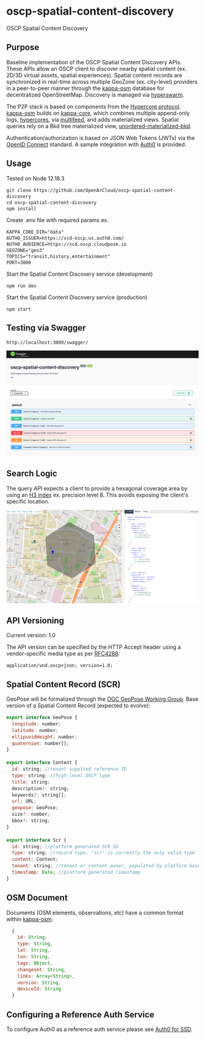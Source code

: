 # oscp-spatial-content-discovery
OSCP Spatial Content Discovery


## Purpose


Baseline implementation of the OSCP Spatial Content Discovery APIs. These APIs allow an OSCP client to discover nearby spatial content (ex. 2D/3D virtual assets, spatial experiences). Spatial content records are synchronized in real-time across multiple GeoZone (ex. city-level) providers in a peer-to-peer manner through the [kappa-osm](https://github.com/digidem/kappa-osm) database for decentralized OpenStreetMap. Discovery is managed via [hyperswarm](https://github.com/hyperswarm/hyperswarm).

The P2P stack is based on components from the [Hypercore protocol](https://hypercore-protocol.org/). [kappa-osm](https://github.com/digidem/kappa-osm) builds on [kappa-core](https://github.com/kappa-db/kappa-core), which combines multiple append-only logs, [hypercores](https://github.com/mafintosh/hypercore), via [multifeed](https://github.com/kappa-db/multifeed), and adds materialized views. Spatial queries rely on a Bkd tree materialized view, [unordered-materialized-bkd](https://github.com/digidem/unordered-materialized-bkd).

Authentication/authorization is based on JSON Web Tokens (JWTs) via the [OpenID Connect](https://openid.net/connect/) standard. A sample integration with [Auth0](https://auth0.com/) is provided.

## Usage


Tested on Node 12.18.3

```
git clone https://github.com/OpenArCloud/oscp-spatial-content-discovery
cd oscp-spatial-content-discovery
npm install
```

Create .env file with required params ex.

```
KAPPA_CORE_DIR="data"
AUTH0_ISSUER=https://scd-oscp.us.auth0.com/
AUTH0_AUDIENCE=https://scd.oscp.cloudpose.io
GEOZONE="geo3"
TOPICS="transit,history,entertainment"
PORT=3000
```

Start the Spatial Content Discovery service (development)

```
npm run dev
```

Start the Spatial Content Discovery service (production)

```
npm start
```

## Testing via Swagger


```
http://localhost:3000/swagger/
```

![Swagger image](images/swagger.png?raw=true)


## Search Logic

The query API expects a client to provide a hexagonal coverage area by using an [H3 index](https://eng.uber.com/h3/) ex. precision level 8. This avoids exposing the client's specific location.

![Search image](images/search.png?raw=true)


## API Versioning

Current version: 1.0

The API version can be specified by the HTTP Accept header using a vendor-specific media type as per [RFC4288](https://tools.ietf.org/html/rfc4288):

```
application/vnd.oscp+json; version=1.0;
```


## Spatial Content Record (SCR)

GeoPose will be formalized through the [OGC GeoPose Working Group](https://www.ogc.org/projects/groups/geoposeswg). Base version of a Spatial Content Record (expected to evolve):

```js
export interface GeoPose {
  longitude: number;
  latitude: number;
  ellipsoidHeight: number;
  quaternion: number[];
}

export interface Content {
  id: string; //tenant supplied reference ID
  type: string; //high-level OSCP type
  title: string;
  description?: string;
  keywords?: string[];
  url: URL;
  geopose: GeoPose;
  size?: number; 
  bbox?: string; 
}

export interface Scr {
  id: string; //platform generated SCR ID
  type: string; //record type, "scr" is currently the only valid type
  content: Content;
  tenant: string; //tenant or content owner, populated by platform based on auth
  timestamp: Date; //platform generated timestamp
}
```


## OSM Document

Documents (OSM elements, observations, etc) have a common format within [kappa-osm](https://github.com/digidem/kappa-osm):

```js
  {
    id: String,
    type: String,
    lat: String,
    lon: String,
    tags: Object,
    changeset: String,
    links: Array<String>,
    version: String,
    deviceId: String
  }
```

## Configuring a Reference Auth Service

To configure Auth0 as a reference auth service please see [Auth0 for SSD](auth0_scd.md).
